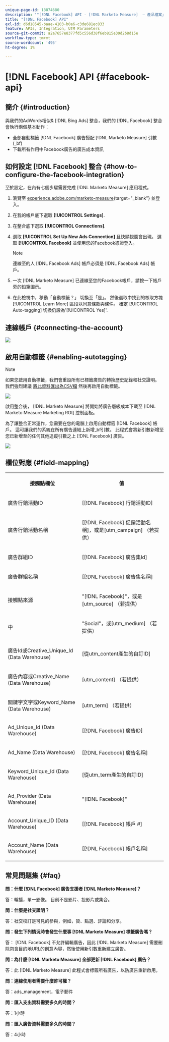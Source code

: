 ```yaml
---
unique-page-id: 18874680
description: '"[!DNL Facebook] API - [!DNL Marketo Measure]  — 產品檔案」'
title: "[!DNL Facebook] API"
exl-id: d6d18545-baae-4103-b0a6-c3de681ec833
feature: APIs, Integration, UTM Parameters
source-git-commit: a2a7657e8377fd5c556d38f6eb815e39d2b8d15e
workflow-type: tm+mt
source-wordcount: '495'
ht-degree: 1%

---
```


# [!DNL Facebook] API {#facebook-api}

## 簡介 {#introduction}

與我們的AdWords相似&amp; [!DNL Bing Ads] 整合，我們的 [!DNL Facebook] 整合會執行兩個基本動作：

* 全部自動標籤 [!DNL Facebook] 廣告搭配 [!DNL Marketo Measure] 引數(_bf)
* 下載所有作用中Facebook廣告的廣告成本資訊

## 如何設定 [!DNL Facebook] 整合 {#how-to-configure-the-facebook-integration}

至於設定，在內有七個步驟需要完成 [!DNL Marketo Measure] 應用程式。

1. 瀏覽至 [experience.adobe.com/marketo-measure](https://experience.adobe.com/marketo-measure){target="_blank"} 並登入。
1. 在我的帳戶底下選取 **[!UICONTROL Settings]**.
1. 在整合底下選取 **[!UICONTROL Connections]**.
1. 選取 **[!UICONTROL Set Up New Ads Connection]** 且快顯視窗會出現。 選取 **[!UICONTROL Facebook]** 並使用您的Facebook憑證登入。

   >[!NOTE]
   >
   >連線至的人 [!DNL Facebook Ads] 帳戶必須是 [!DNL Facebook Ads] 帳戶。

1. 一次 [!DNL Marketo Measure] 已連線至您的Facebook帳戶，請按一下帳戶旁的鉛筆圖示。
1. 在此檢視中，移動「自動標籤？」 切換至「是」。 然後選取中找到的核取方塊 [!UICONTROL Learn More] 區段以同意條款與條件。 確定 [!UICONTROL Auto-tagging] 切換仍設為&#39;[!UICONTROL Yes]&#39;.

## 連線帳戶 {#connecting-the-account}

![](assets/1.gif)

## 啟用自動標籤 {#enabling-autotagging}

>[!NOTE]
>
>如果您啟用自動標籤，我們會重設所有已標籤廣告的轉換歷史記錄和社交證明。 我們強烈建議 [將此資料匯出為CSV檔](https://www.facebook.com/business/help/205067636197240) 然後再啟用自動標籤。

![](assets/2-2.png)

啟用整合後， [!DNL Marketo Measure] 將開始將廣告層級成本下載至 [!DNL Marketo Measure Marketing ROI] 控制面板。

為了讓整合正常運作，您需要在您的電腦上啟用自動標籤 [!DNL Facebook] 帳戶。 這可讓我們的系統在所有廣告連結上新增_bf引數。 此程式會將新引數新增至您已新增至的任何其他追蹤引數之上 [!DNL Facebook] 廣告。

![](assets/3.gif)

## 欄位對應 {#field-mapping}

<table> 
 <colgroup> 
  <col> 
  <col> 
 </colgroup> 
 <tbody> 
  <tr> 
   <th><p><strong>接觸點欄位</strong></p></th> 
   <th><p><strong>值</strong></p></th> 
  </tr> 
  <tr> 
   <td><p>廣告行銷活動ID</p></td> 
   <td><p>[[!DNL Facebook] 行銷活動ID]</p></td> 
  </tr> 
  <tr> 
   <td><p>廣告行銷活動名稱 </p></td> 
   <td><p>[[!DNL Facebook] 促銷活動名稱]，或是[utm_campaign] （若提供）</p></td> 
  </tr> 
  <tr> 
   <td><p>廣告群組ID</p></td> 
   <td><p>[[!DNL Facebook] 廣告集Id]</p></td> 
  </tr> 
  <tr> 
   <td><p>廣告群組名稱</p></td> 
   <td><p>[[!DNL Facebook] 廣告集名稱]</p></td> 
  </tr> 
  <tr> 
   <td><p>接觸點來源</p></td> 
   <td><p>"[!DNL Facebook]"，或是[utm_source] （若提供）</p></td> 
  </tr> 
  <tr> 
   <td><p>中</p></td> 
   <td><p>"Social"，或[utm_medium] （若提供）</p></td> 
  </tr> 
  <tr> 
   <td><p>廣告Id或Creative_Unique_Id (Data Warehouse)</p></td> 
   <td><p>[從utm_content產生的自訂ID]</p></td> 
  </tr> 
  <tr> 
   <td><p>廣告內容或Creative_Name (Data Warehouse)</p></td> 
   <td><p>[utm_content] （若提供）</p></td> 
  </tr> 
  <tr> 
   <td><p>關鍵字文字或Keyword_Name (Data Warehouse)</p></td> 
   <td><p>[utm_term] （若提供）</p></td> 
  </tr> 
  <tr> 
   <td><p>Ad_Unique_Id (Data Warehouse)</p></td> 
   <td><p>[[!DNL Facebook] 廣告ID]</p></td> 
  </tr> 
  <tr> 
   <td><p>Ad_Name (Data Warehouse)</p></td> 
   <td><p>[[!DNL Facebook] 廣告名稱]</p></td> 
  </tr> 
  <tr> 
   <td><p>Keyword_Unique_Id (Data Warehouse)</p></td> 
   <td><p>[從utm_term產生的自訂ID]</p></td> 
  </tr> 
  <tr> 
   <td><p>Ad_Provider (Data Warehouse)</p></td> 
   <td><p>"[!DNL Facebook]"</p></td> 
  </tr> 
  <tr> 
   <td><p>Account_Unique_ID (Data Warehouse)</p></td> 
   <td><p>[[!DNL Facebook] 帳戶 #]</p></td> 
  </tr> 
  <tr> 
   <td><p>Account_Name (Data Warehouse)</p></td> 
   <td><p>[[!DNL Facebook] 帳戶名稱]</p></td> 
  </tr> 
 </tbody> 
</table>

## 常見問題集 {#faq}

**問：什麼 [!DNL Facebook] 廣告支援者 [!DNL Marketo Measure]？**

答：輪播，單一影像。 目前不是影片、投影片或集合。

**問：什麼是社交證明？**

答：社交校訂是可見的參與，例如，贊、點選、評論和分享。

**問：發生下列情況時會發生什麼事 [!DNL Marketo Measure] 標籤廣告嗎？**

答： [!DNL Facebook] 不允許編輯廣告，因此 [!DNL Marketo Measure] 需要刪除包含目的地URL的創意內容，然後使用新引數重新建立廣告。

**問：為什麼 [!DNL Marketo Measure] 全部更新 [!DNL Facebook] 廣告？**

答：此 [!DNL Marketo Measure] 此程式會標籤所有廣告，以防廣告重新啟用。

**問：連線使用者需要什麼許可權？**

答：ads_management，電子郵件

**問：匯入支出資料需要多久的時間？**

答：1小時

**問：匯入廣告資料需要多久的時間？**

答：4小時
